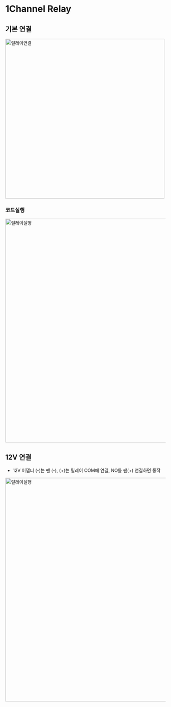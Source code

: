 # 1Channel Relay

## 기본 연결
<img src="https://raw.githubusercontent.com/hugoMGSung/study-smarthome/main/images/1ch_relay_01.png" width="500" alt="릴레이연결">

### 코드실행
<img src="https://raw.githubusercontent.com/hugoMGSung/study-smarthome/main/images/1ch_relay_02.gif" width="700" alt="릴레이실행">


## 12V 연결
- 12V 어댑터 (-)는 팬 (-), (+)는 릴레이 COM에 연결, NO를 팬(+) 연결하면 동작

<img src="https://raw.githubusercontent.com/hugoMGSung/study-smarthome/main/images/1ch_relay_03.gif" width="700" alt="릴레이실행">